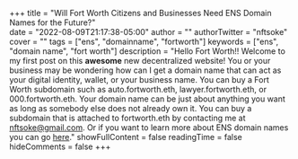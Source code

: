 +++
title = "Will Fort Worth Citizens and Businesses Need ENS Domain Names for the Future?"  
date = "2022-08-09T21:17:38-05:00"
author = ""
authorTwitter = "nftsoke" 
cover = ""
tags = ["ens", "domainname", "fortworth"]
keywords = ["ens", "domain name", "fort worth"] 
description = "Hello Fort Worth!! Welcome to my first post on this **awesome** new decentralized website! You or your business may be wondering how can I get a domain name that can act as your digital identity, wallet, or your business name. You can buy a Fort Worth subdomain such as auto.fortworth.eth, lawyer.fortworth.eth, or 000.fortworth.eth. Your domain name can be just about anything you want as long as somebody else does not already own it. You can buy a subdomain that is attached to fortworth.eth by contacting me at nftsoke@gmail.com. Or if you want to learn more about ENS domain names you can go [here](https://ens.domains)."
showFullContent = false
readingTime = false
hideComments = false
+++
